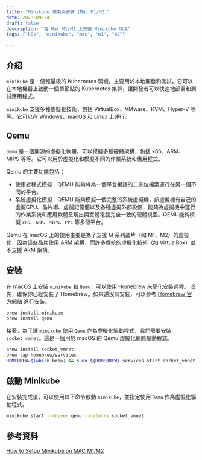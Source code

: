 ```yaml
---
title: "Minikube 環境與安裝 (Mac M1/M2)"
date: 2023-09-24
draft: false
description: "在 Mac M1/M2 上安裝 Minikube 環境"
tags: ["k8s", "minikube", "mac", "m1", "m2"]

---
```


## 介紹

`minikube` 是一個輕量級的 Kubernetes 環境，主要用於本地開發和測試。它可以在本地機器上啟動一個單節點的 Kubernetes 集群，讓開發者可以快速地部署和測試應用程式。

`minikube` 支援多種虛擬化技術，包括 VirtualBox、VMware、KVM、Hyper-V 等等。它可以在 Windows、macOS 和 Linux 上運行。

## Qemu

`Qemu` 是一個開源的虛擬化軟體，可以模擬多種硬體架構，包括 x86、ARM、MIPS 等等。它可以用於虛擬化和模擬不同的作業系統和應用程式。

Qemu 的主要功能包括：

- 使用者程式模擬：QEMU 能夠將為一個平台編譯的二進位檔案運行在另一個不同的平台。
- 系統虛擬化模擬：QEMU 能夠模擬一個完整的系統虛擬機，該虛擬機有自己的虛擬CPU、晶片組、虛擬記憶體以及各種虛擬外部設備，能夠為虛擬機中運行的作業系統和應用軟體呈現出與實體電腦完全一致的硬體視圖。QEMU能夠模擬 `x86`、`ARM`、`MIPS`、`PPC` 等多個平台。

Qemu 在 macOS 上的使用主要是為了支援 M 系列晶片（如 M1、M2）的虛擬化，因為這些晶片使用 ARM 架構，而許多傳統的虛擬化技術（如 VirtualBox）並不支援 ARM 架構。

## 安裝

在 macOS 上安裝 `minikube` 和 `Qemu`，可以使用 Homebrew 來簡化安裝過程。
首先，確保你已經安裝了 Homebrew。如果還沒有安裝，可以參考 [Homebrew 官方網站](https://brew.sh/) 進行安裝。

```bash
brew install minikube
brew install qemu
```

接著，為了讓 `minikube` 使用 `Qemu` 作為虛擬化驅動程式，我們需要安裝 `socket_vmnet`。這是一個用於 macOS 的 Qemu 虛擬化網路驅動程式。

```bash
brew install socket_vmnet
brew tap homebrew/services
HOMEBREW=$(which brew) && sudo ${HOMEBREW} services start socket_vmnet
```

## 啟動 Minikube

在安裝完成後，可以使用以下命令啟動 `minikube`，並指定使用 `Qemu` 作為虛擬化驅動程式。

```bash
minikube start --driver qemu --network socket_vmnet
```

## 參考資料

[How to Setup Minikube on MAC M1/M2](https://devopscube.com/minikube-mac/)
